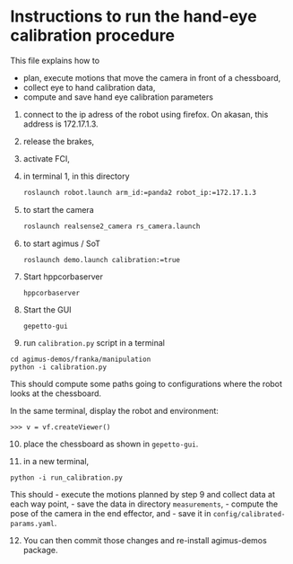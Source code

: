 # Instructions to run the hand-eye calibration procedure

This file explains how to
  - plan, execute motions that move the camera in front of a chessboard,
  - collect eye to hand calibration data,
  - compute and save hand eye calibration parameters

1. connect to the ip adress of the robot using firefox. On akasan, this
   address is 172.17.1.3.

2. release the brakes,
3. activate FCI,
4. in terminal 1, in this directory
   ```bash
   roslaunch robot.launch arm_id:=panda2 robot_ip:=172.17.1.3
   ```
5. to start the camera
   ```bash
   roslaunch realsense2_camera rs_camera.launch
   ```

6. to start agimus / SoT
   ```
   roslaunch demo.launch calibration:=true
   ```

7. Start hppcorbaserver
   ```
   hppcorbaserver
   ```

8. Start the GUI
   ```
   gepetto-gui
   ```
9. run `calibration.py` script in a terminal

  ```
  cd agimus-demos/franka/manipulation
  python -i calibration.py
  ```
  This should compute some paths going to configurations where the robot
  looks at the chessboard.
  
  In the same terminal, display the robot and environment:
  
  ```
  >>> v = vf.createViewer()
  ```
  
10. place the chessboard as shown in `gepetto-gui`.

11. in a new terminal,

  ```
  python -i run_calibration.py
  ```
  This should
    - execute the motions planned by step 9 and collect data at each
  way point,
    - save the data in directory `measurements`,
    - compute the pose of the camera in the end effector, and
    - save it in `config/calibrated-params.yaml`.
    
12. You can then commit those changes and re-install agimus-demos package.

